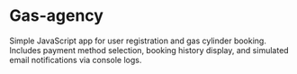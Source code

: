 # Gas-agency
Simple JavaScript app for user registration and gas cylinder booking. Includes payment method selection, booking history display, and simulated email notifications via console logs.
